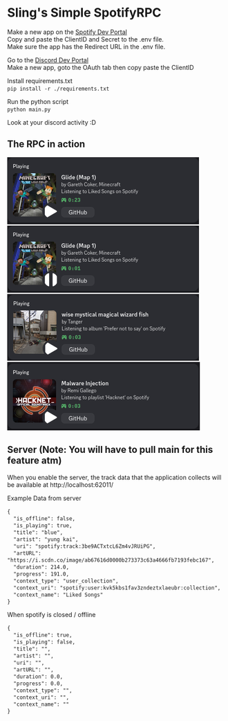 # Sling's Simple SpotifyRPC  
  
Make a new app on the [Spotify Dev Portal](https://developer.spotify.com/dashboard)  
Copy and paste the ClientID and Secret to the .env file.  
Make sure the app has the Redirect URL in the .env file.  
  
Go to the [Discord Dev Portal](https://discord.com/developers/applications)  
Make a new app, goto the OAuth tab then copy paste the ClientID  
  
Install requirements.txt  
`pip install -r ./requirements.txt`  
  
Run the python script  
`python main.py`  
  
Look at your discord activity :D

## The RPC in action
![Playing from liked songs](https://github.com/Slingexe/SpotifyRPC/blob/main/.github/readme-screenshots/playing1.png)
![Paused from liked songs](https://github.com/Slingexe/SpotifyRPC/blob/main/.github/readme-screenshots/paused1.png)
![Playing from album](https://github.com/Slingexe/SpotifyRPC/blob/main/.github/readme-screenshots/playing-album.png)
![Playing from playlist](https://github.com/Slingexe/SpotifyRPC/blob/main/.github/readme-screenshots/playing-playlist.png)

## Server (Note: You will have to pull main for this feature atm)
When you enable the server, the track data that the application collects will be available at http://localhost:62011/  
  
Example Data from server  
```
{
  "is_offline": false,
  "is_playing": true,
  "title": "blue",
  "artist": "yung kai",
  "uri": "spotify:track:3be9ACTxtcL6Zm4vJRUiPG",
  "artURL": "https://i.scdn.co/image/ab67616d0000b273373c63a4666fb7193febc167",
  "duration": 214.0,
  "progress": 191.0,
  "context_type": "user_collection",
  "context_uri": "spotify:user:kvk5kbs1fav3zndeztxlaeubr:collection",
  "context_name": "Liked Songs"
}
```
  
When spotify is closed / offline  
```
{
  "is_offline": true,
  "is_playing": false,
  "title": "",
  "artist": "",
  "uri": "",
  "artURL": "",
  "duration": 0.0,
  "progress": 0.0,
  "context_type": "",
  "context_uri": "",
  "context_name": ""
}
```
